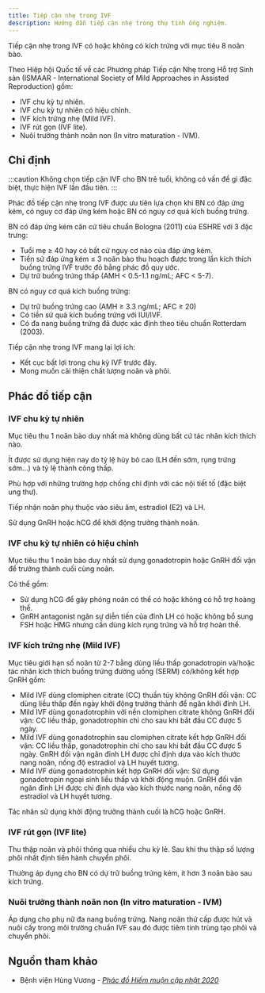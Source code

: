 ```yaml
---
title: Tiếp cận nhẹ trong IVF
description: Hướng dẫn tiếp cận nhẹ trong thụ tinh ống nghiệm.
---
```


Tiếp cận nhẹ trong IVF có hoặc không có kích trứng với mục tiêu 8 noãn bào.

Theo Hiệp hội Quốc tế về các Phương pháp Tiếp cận Nhẹ trong Hỗ trợ Sinh sản (ISMAAR - International Society of Mild Approaches in Assisted Reproduction) gồm:

- IVF chu kỳ tự nhiên.
- IVF chu kỳ tự nhiên có hiệu chỉnh.
- IVF kích trứng nhẹ (Mild IVF).
- IVF rút gọn (IVF lite).
- Nuôi trưởng thành noãn non (In vitro maturation - IVM).

## Chỉ định

:::caution
Không chọn tiếp cận IVF cho BN trẻ tuổi, không có vấn đề gì đặc biệt, thực hiện IVF lần đầu tiên.
:::

Phác đồ tiếp cận nhẹ trong IVF được ưu tiên lựa chọn khi BN có đáp ứng kém, có nguy cơ đáp ứng kém hoặc BN có nguy cơ quá kích buồng trứng.

BN có đáp ứng kém căn cứ tiêu chuẩn Bologna (2011) của ESHRE với 3 đặc trưng:

- Tuổi mẹ ≥ 40 hay có bất cứ nguy cơ nào của đáp ứng kém.
- Tiền sử đáp ứng kém ≤ 3 noãn bào thu hoạch được trong lần kích thích buồng trứng IVF trước đó bằng phác đồ quy ước.
- Dự trữ buồng trứng thấp (AMH < 0.5-1.1 ng/mL; AFC < 5-7).

BN có nguy cơ quá kích buồng trứng:

- Dự trữ buồng trứng cao (AMH ≥ 3.3 ng/mL; AFC ≥ 20)
- Có tiền sử quá kích buồng trứng với IUI/IVF.
- Có đa nang buồng trứng đã được xác định theo tiêu chuẩn Rotterdam (2003).

Tiếp cận nhẹ trong IVF mang lại lợi ích:

- Kết cục bất lợi trong chu kỳ IVF trước đây.
- Mong muốn cải thiện chất lượng noãn và phôi.

## Phác đồ tiếp cận

### IVF chu kỳ tự nhiên

Mục tiêu thu 1 noãn bào duy nhất mà không dùng bất cứ tác nhân kích thích nào.

Ít được sử dụng hiện nay do tỷ lệ hủy bỏ cao (LH đến sớm, rụng trứng sớm...) và tỷ lệ thành công thấp.

Phù hợp với những trường hợp chống chỉ định với các nội tiết tố (đặc biệt ung thư).

Tiếp nhận noãn phụ thuộc vào siêu âm, estradiol (E2) và LH.

Sử dụng GnRH hoặc hCG để khởi động trưởng thành noãn.

### IVF chu kỳ tự nhiên có hiệu chỉnh

Mục tiêu thu 1 noãn bào duy nhất sử dụng gonadotropin hoặc GnRH đối vận để trưởng thành cuối cùng noãn.

Có thể gồm:

- Sử dụng hCG để gây phóng noãn có thể có hoặc không có hỗ trợ hoàng thể.
- GnRH antagonist ngăn sự diễn tiến của đỉnh LH có hoặc không bổ sung FSH hoặc HMG nhưng cần dùng kích rụng trứng và hỗ trợ hoàn thể.

### IVF kích trứng nhẹ (Mild IVF)

Mục tiêu giới hạn số noãn từ 2-7 bằng dùng liều thấp gonadotropin và/hoặc tác nhân kích thích buồng trứng đường uống (SERM) có/không kết hợp GnRH gồm:

- Mild IVF dùng clomiphen citrate (CC) thuần túy không GnRH đối vận: CC dùng liều thấp đến ngày khởi động trưởng thành để ngăn khởi đỉnh LH.
- Mild IVF dùng gonadotrophin với nền clomiphen citrate không GnRH đối vận: CC liều thấp, gonadotrophin chỉ cho sau khi bắt đầu CC được 5 ngày.
- Mild IVF dùng gonadotrophin sau clomiphen citrate kết hợp GnRH đối vận: CC liều thấp, gonadotrophin chỉ cho sau khi bắt đầu CC được 5 ngày. GnRH đối vận ngăn đỉnh LH được chỉ định dựa vào kích thước nang noãn, nồng độ estradiol và LH huyết tương.
- Mild IVF dùng gonadotrophin kết hợp GnRH đối vận: Sử dụng gonadotropin ngoại sinh liều thấp và khởi động muộn. GnRH đối vận ngăn đỉnh LH được chỉ định dựa vào kích thước nang noãn, nồng độ estradiol và LH huyết tương.

Tác nhân sử dụng khởi động trưởng thành cuối là hCG hoặc GnRH.

### IVF rút gọn (IVF lite)

Thu thập noãn và phôi thông qua nhiều chu kỳ lẻ. Sau khi thu thập số lượng phôi nhất định tiến hành chuyển phôi.

Thường áp dụng cho BN có dự trữ buồng trứng kém, ít hơn 3 noãn bào sau kích trứng.

### Nuôi trưởng thành noãn non (In vitro maturation - IVM)

Áp dụng cho phụ nữ đa nang buồng trứng. Nang noãn thứ cấp được hút và nuôi cấy trong môi trường chuẩn IVF sau đó được tiêm tinh trùng tạo phôi và chuyển phôi.

## Nguồn tham khảo

- Bệnh viện Hùng Vương - [_Phác đồ Hiếm muộn cập nhật 2020_](https://bvhungvuong.vn/danh-cho-nhan-vien/phac-do-hiem-muon-cap-nhat-2020)
